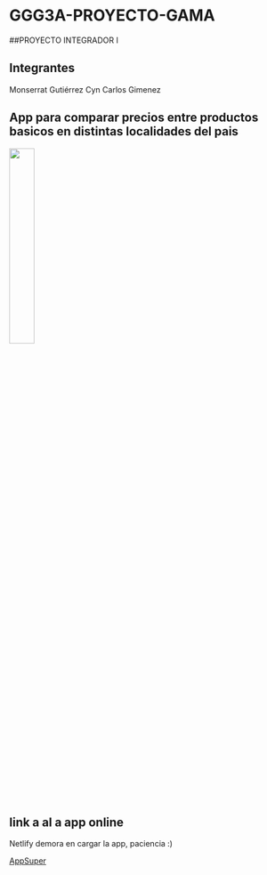 # GGG3A-PROYECTO-GAMA
##PROYECTO INTEGRADOR I
## Integrantes
Monserrat Gutiérrez
Cyn
Carlos Gimenez

## App para comparar precios entre productos basicos en distintas localidades del pais

<img src="https://i.ibb.co/XpwtM47/image.png" width=30% height=30%> 

## link a al a app online
Netlify demora en cargar la app, paciencia :)

[AppSuper](https://splendorous-chebakia-4e472b.netlify.app/)
